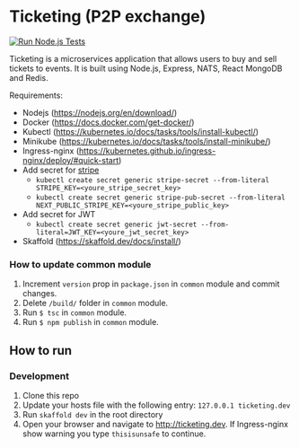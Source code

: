 # Ticketing (P2P exchange)

[![Run Node.js Tests](https://github.com/PavelRavvich/ticketing/actions/workflows/ci.yaml/badge.svg)](https://github.com/PavelRavvich/ticketing/actions/workflows/ci.yaml)

Ticketing is a microservices application that allows users to buy and sell tickets to events. It is built using Node.js, Express, NATS, React MongoDB and Redis.

Requirements:
- Nodejs (https://nodejs.org/en/download/)
- Docker (https://docs.docker.com/get-docker/)
- Kubectl (https://kubernetes.io/docs/tasks/tools/install-kubectl/)
- Minikube (https://kubernetes.io/docs/tasks/tools/install-minikube/)
- Ingress-nginx (https://kubernetes.github.io/ingress-nginx/deploy/#quick-start)
- Add secret for [stripe](https://dashboard.stripe.com/test/apikeys) 
    * `kubectl create secret generic stripe-secret --from-literal STRIPE_KEY=<youre_stripe_secret_key>`
    * `kubectl create secret generic stripe-pub-secret --from-literal NEXT_PUBLIC_STRIPE_KEY=<youre_stripe_public_key>`
- Add secret for JWT
    * `kubectl create secret generic jwt-secret --from-literal=JWT_KEY=<youre_jwt_secret_key>`
- Skaffold (https://skaffold.dev/docs/install/)

### How to update common module
1. Increment `version` prop in `package.json` in `common` module and commit changes.
2. Delete `/build/` folder in `common` module.
3. Run `$ tsc` in `common` module.
4. Run `$ npm publish` in `common` module.

## How to run
### Development
1. Clone this repo
2. Update your hosts file with the following entry: `127.0.0.1 ticketing.dev`
3. Run `skaffold dev` in the root directory
4. Open your browser and navigate to http://ticketing.dev. If Ingress-nginx show warning you type `thisisunsafe` to continue.
